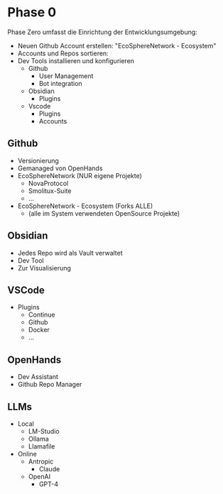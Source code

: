 # Phase 0 
Phase Zero umfasst die Einrichtung der Entwicklungsumgebung:
- Neuen Github Account erstellen: "EcoSphereNetwork - Ecosystem"
- Accounts und Repos sortieren:
- Dev Tools installieren und konfigurieren
	- Github
		- User Management
		- Bot integration 
	- Obsidian
		- Plugins
	- Vscode
		- Plugins
		- Accounts

## Github
- Versionierung
- Gemanaged von OpenHands
- EcoSphereNetwork (NUR eigene Projekte)
	- NovaProtocol
	- Smolitux-Suite
	- ...
- EcoSphereNetwork - Ecosystem (Forks ALLE)
	- (alle im System verwendeten OpenSource Projekte)

## Obsidian
- Jedes Repo wird als Vault verwaltet
- Dev Tool
- Zur Visualisierung

## VSCode
 - Plugins 
	 - Continue
	 - Github
	 - Docker
	 - ...
## OpenHands
- Dev Assistant
- Github Repo Manager

## LLMs
- Local
	- LM-Studio
	- Ollama
	- Llamafile
- Online
	- Antropic
		- Claude
	- OpenAI
		- GPT-4

